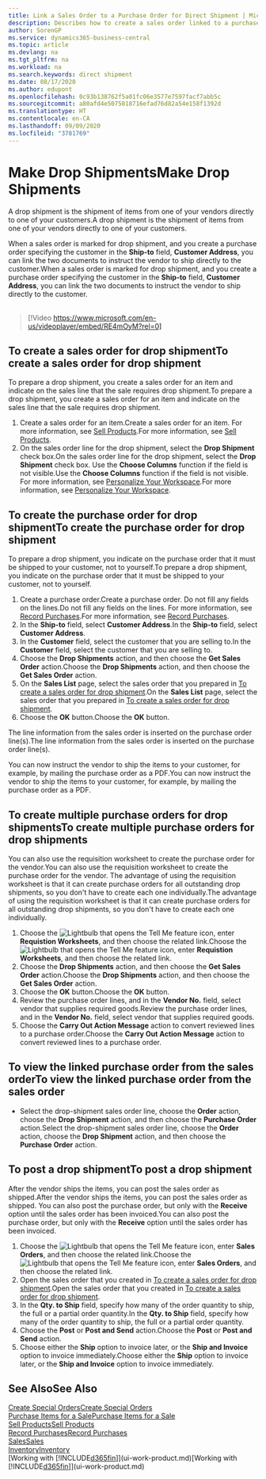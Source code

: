 ```yaml
---
title: Link a Sales Order to a Purchase Order for Direct Shipment | Microsoft Docs
description: Describes how to create a sales order linked to a purchase order to enable shipment directly from the vendor to the customer.
author: SorenGP
ms.service: dynamics365-business-central
ms.topic: article
ms.devlang: na
ms.tgt_pltfrm: na
ms.workload: na
ms.search.keywords: direct shipment
ms.date: 08/17/2020
ms.author: edupont
ms.openlocfilehash: 0c93b138762f5a01fc06e3577e7597facf7abb5c
ms.sourcegitcommit: a80afd4e5075018716efad76d82a54e158f1392d
ms.translationtype: HT
ms.contentlocale: en-CA
ms.lasthandoff: 09/09/2020
ms.locfileid: "3781769"
---
```

# <a name="make-drop-shipments"></a><span data-ttu-id="b9d31-103">Make Drop Shipments</span><span class="sxs-lookup"><span data-stu-id="b9d31-103">Make Drop Shipments</span></span>

<span data-ttu-id="b9d31-104">A drop shipment is the shipment of items from one of your vendors directly to one of your customers.</span><span class="sxs-lookup"><span data-stu-id="b9d31-104">A drop shipment is the shipment of items from one of your vendors directly to one of your customers.</span></span>

<span data-ttu-id="b9d31-105">When a sales order is marked for drop shipment, and you create a purchase order specifying the customer in the **Ship-to** field, **Customer Address**, you can link the two documents to instruct the vendor to ship directly to the customer.</span><span class="sxs-lookup"><span data-stu-id="b9d31-105">When a sales order is marked for drop shipment, and you create a purchase order specifying the customer in the **Ship-to** field, **Customer Address**, you can link the two documents to instruct the vendor to ship directly to the customer.</span></span>
<br><br>  
  
> [!Video https://www.microsoft.com/en-us/videoplayer/embed/RE4mOyM?rel=0]

## <a name="to-create-a-sales-order-for-drop-shipment"></a><span data-ttu-id="b9d31-106">To create a sales order for drop shipment</span><span class="sxs-lookup"><span data-stu-id="b9d31-106">To create a sales order for drop shipment</span></span>

<span data-ttu-id="b9d31-107">To prepare a drop shipment, you create a sales order for an item and indicate on the sales line that the sale requires drop shipment.</span><span class="sxs-lookup"><span data-stu-id="b9d31-107">To prepare a drop shipment, you create a sales order for an item and indicate on the sales line that the sale requires drop shipment.</span></span>

1. <span data-ttu-id="b9d31-108">Create a sales order for an item.</span><span class="sxs-lookup"><span data-stu-id="b9d31-108">Create a sales order for an item.</span></span> <span data-ttu-id="b9d31-109">For more information, see [Sell Products](sales-how-sell-products.md).</span><span class="sxs-lookup"><span data-stu-id="b9d31-109">For more information, see [Sell Products](sales-how-sell-products.md).</span></span>
2. <span data-ttu-id="b9d31-110">On the sales order line for the drop shipment, select the **Drop Shipment** check box.</span><span class="sxs-lookup"><span data-stu-id="b9d31-110">On the sales order line for the drop shipment, select the **Drop Shipment** check box.</span></span> <span data-ttu-id="b9d31-111">Use the **Choose Columns** function if the field is not visible.</span><span class="sxs-lookup"><span data-stu-id="b9d31-111">Use the **Choose Columns** function if the field is not visible.</span></span> <span data-ttu-id="b9d31-112">For more information, see [Personalize Your Workspace](ui-personalization-user.md).</span><span class="sxs-lookup"><span data-stu-id="b9d31-112">For more information, see [Personalize Your Workspace](ui-personalization-user.md).</span></span>

## <a name="to-create-the-purchase-order-for-drop-shipment"></a><span data-ttu-id="b9d31-113">To create the purchase order for drop shipment</span><span class="sxs-lookup"><span data-stu-id="b9d31-113">To create the purchase order for drop shipment</span></span>

<span data-ttu-id="b9d31-114">To prepare a drop shipment, you indicate on the purchase order that it must be shipped to your customer, not to yourself.</span><span class="sxs-lookup"><span data-stu-id="b9d31-114">To prepare a drop shipment, you indicate on the purchase order that it must be shipped to your customer, not to yourself.</span></span>

1. <span data-ttu-id="b9d31-115">Create a purchase order.</span><span class="sxs-lookup"><span data-stu-id="b9d31-115">Create a purchase order.</span></span> <span data-ttu-id="b9d31-116">Do not fill any fields on the lines.</span><span class="sxs-lookup"><span data-stu-id="b9d31-116">Do not fill any fields on the lines.</span></span> <span data-ttu-id="b9d31-117">For more information, see [Record Purchases](purchasing-how-record-purchases.md).</span><span class="sxs-lookup"><span data-stu-id="b9d31-117">For more information, see [Record Purchases](purchasing-how-record-purchases.md).</span></span>
2. <span data-ttu-id="b9d31-118">In the **Ship-to** field, select **Customer Address**.</span><span class="sxs-lookup"><span data-stu-id="b9d31-118">In the **Ship-to** field, select **Customer Address**.</span></span>
3. <span data-ttu-id="b9d31-119">In the **Customer** field, select the customer that you are selling to.</span><span class="sxs-lookup"><span data-stu-id="b9d31-119">In the **Customer** field, select the customer that you are selling to.</span></span>
4. <span data-ttu-id="b9d31-120">Choose the **Drop Shipments** action, and then choose the **Get Sales Order** action.</span><span class="sxs-lookup"><span data-stu-id="b9d31-120">Choose the **Drop Shipments** action, and then choose the **Get Sales Order** action.</span></span>
5. <span data-ttu-id="b9d31-121">On the **Sales List** page, select the sales order that you prepared in [To create a sales order for drop shipment](sales-how-drop-shipment.md#to-create-a-sales-order-for-drop-shipment).</span><span class="sxs-lookup"><span data-stu-id="b9d31-121">On the **Sales List** page, select the sales order that you prepared in [To create a sales order for drop shipment](sales-how-drop-shipment.md#to-create-a-sales-order-for-drop-shipment).</span></span>
6. <span data-ttu-id="b9d31-122">Choose the **OK** button.</span><span class="sxs-lookup"><span data-stu-id="b9d31-122">Choose the **OK** button.</span></span>

<span data-ttu-id="b9d31-123">The line information from the sales order is inserted on the purchase order line(s).</span><span class="sxs-lookup"><span data-stu-id="b9d31-123">The line information from the sales order is inserted on the purchase order line(s).</span></span>

<span data-ttu-id="b9d31-124">You can now instruct the vendor to ship the items to your customer, for example, by mailing the purchase order as a PDF.</span><span class="sxs-lookup"><span data-stu-id="b9d31-124">You can now instruct the vendor to ship the items to your customer, for example, by mailing the purchase order as a PDF.</span></span>     

## <a name="to-create-multiple-purchase-orders-for-drop-shipments"></a><span data-ttu-id="b9d31-125">To create multiple purchase orders for drop shipments</span><span class="sxs-lookup"><span data-stu-id="b9d31-125">To create multiple purchase orders for drop shipments</span></span>

<span data-ttu-id="b9d31-126">You can also use the requisition worksheet to create the purchase order for the vendor.</span><span class="sxs-lookup"><span data-stu-id="b9d31-126">You can also use the requisition worksheet to create the purchase order for the vendor.</span></span> <span data-ttu-id="b9d31-127">The advantage of using the requisition worksheet is that it can create purchase orders for all outstanding drop shipments, so you don't have to create each one individually.</span><span class="sxs-lookup"><span data-stu-id="b9d31-127">The advantage of using the requisition worksheet is that it can create purchase orders for all outstanding drop shipments, so you don't have to create each one individually.</span></span>

1. <span data-ttu-id="b9d31-128">Choose the ![Lightbulb that opens the Tell Me feature](media/ui-search/search_small.png "Tell me what you want to do") icon, enter **Requistion Worksheets**, and then choose the related link.</span><span class="sxs-lookup"><span data-stu-id="b9d31-128">Choose the ![Lightbulb that opens the Tell Me feature](media/ui-search/search_small.png "Tell me what you want to do") icon, enter **Requistion Worksheets**, and then choose the related link.</span></span>
2. <span data-ttu-id="b9d31-129">Choose the **Drop Shipments** action, and then choose the **Get Sales Order** action.</span><span class="sxs-lookup"><span data-stu-id="b9d31-129">Choose the **Drop Shipments** action, and then choose the **Get Sales Order** action.</span></span>
3. <span data-ttu-id="b9d31-130">Choose the **OK** button.</span><span class="sxs-lookup"><span data-stu-id="b9d31-130">Choose the **OK** button.</span></span>
4. <span data-ttu-id="b9d31-131">Review the purchase order lines, and in the **Vendor No.** field, select vendor that supplies required goods.</span><span class="sxs-lookup"><span data-stu-id="b9d31-131">Review the purchase order lines, and in the **Vendor No.** field, select vendor that supplies required goods.</span></span> 
5. <span data-ttu-id="b9d31-132">Choose the **Carry Out Action Message** action to convert reviewed lines to a purchase order.</span><span class="sxs-lookup"><span data-stu-id="b9d31-132">Choose the **Carry Out Action Message** action to convert reviewed lines to a purchase order.</span></span>

## <a name="to-view-the-linked-purchase-order-from-the-sales-order"></a><span data-ttu-id="b9d31-133">To view the linked purchase order from the sales order</span><span class="sxs-lookup"><span data-stu-id="b9d31-133">To view the linked purchase order from the sales order</span></span>

* <span data-ttu-id="b9d31-134">Select the drop-shipment sales order line, choose the **Order** action, choose the **Drop Shipment** action, and then choose the **Purchase Order** action.</span><span class="sxs-lookup"><span data-stu-id="b9d31-134">Select the drop-shipment sales order line, choose the **Order** action, choose the **Drop Shipment** action, and then choose the **Purchase Order** action.</span></span>

## <a name="to-post-a-drop-shipment"></a><span data-ttu-id="b9d31-135">To post a drop shipment</span><span class="sxs-lookup"><span data-stu-id="b9d31-135">To post a drop shipment</span></span>

<span data-ttu-id="b9d31-136">After the vendor ships the items, you can post the sales order as shipped.</span><span class="sxs-lookup"><span data-stu-id="b9d31-136">After the vendor ships the items, you can post the sales order as shipped.</span></span> <span data-ttu-id="b9d31-137">You can also post the purchase order, but only with the **Receive** option until the sales order has been invoiced.</span><span class="sxs-lookup"><span data-stu-id="b9d31-137">You can also post the purchase order, but only with the **Receive** option until the sales order has been invoiced.</span></span>

1. <span data-ttu-id="b9d31-138">Choose the ![Lightbulb that opens the Tell Me feature](media/ui-search/search_small.png "Tell me what you want to do") icon, enter **Sales Orders**, and then choose the related link.</span><span class="sxs-lookup"><span data-stu-id="b9d31-138">Choose the ![Lightbulb that opens the Tell Me feature](media/ui-search/search_small.png "Tell me what you want to do") icon, enter **Sales Orders**, and then choose the related link.</span></span>
2. <span data-ttu-id="b9d31-139">Open the sales order that you created in [To create a sales order for drop shipment](#to-create-a-sales-order-for-drop-shipment).</span><span class="sxs-lookup"><span data-stu-id="b9d31-139">Open the sales order that you created in [To create a sales order for drop shipment](#to-create-a-sales-order-for-drop-shipment).</span></span>
3. <span data-ttu-id="b9d31-140">In the **Qty. to Ship** field, specify how many of the order quantity to ship, the full or a partial order quantity.</span><span class="sxs-lookup"><span data-stu-id="b9d31-140">In the **Qty. to Ship** field, specify how many of the order quantity to ship, the full or a partial order quantity.</span></span>
4. <span data-ttu-id="b9d31-141">Choose the **Post** or **Post and Send** action.</span><span class="sxs-lookup"><span data-stu-id="b9d31-141">Choose the **Post** or **Post and Send** action.</span></span>
5. <span data-ttu-id="b9d31-142">Choose either the **Ship** option to invoice later, or the **Ship and Invoice** option to invoice immediately.</span><span class="sxs-lookup"><span data-stu-id="b9d31-142">Choose either the **Ship** option to invoice later, or the **Ship and Invoice** option to invoice immediately.</span></span>

## <a name="see-also"></a><span data-ttu-id="b9d31-143">See Also</span><span class="sxs-lookup"><span data-stu-id="b9d31-143">See Also</span></span>

[<span data-ttu-id="b9d31-144">Create Special Orders</span><span class="sxs-lookup"><span data-stu-id="b9d31-144">Create Special Orders</span></span>](sales-how-to-create-special-orders.md)  
[<span data-ttu-id="b9d31-145">Purchase Items for a Sale</span><span class="sxs-lookup"><span data-stu-id="b9d31-145">Purchase Items for a Sale</span></span>](purchasing-how-purchase-products-sale.md)  
[<span data-ttu-id="b9d31-146">Sell Products</span><span class="sxs-lookup"><span data-stu-id="b9d31-146">Sell Products</span></span>](sales-how-sell-products.md)  
[<span data-ttu-id="b9d31-147">Record Purchases</span><span class="sxs-lookup"><span data-stu-id="b9d31-147">Record Purchases</span></span>](purchasing-how-record-purchases.md)  
[<span data-ttu-id="b9d31-148">Sales</span><span class="sxs-lookup"><span data-stu-id="b9d31-148">Sales</span></span>](sales-manage-sales.md)  
[<span data-ttu-id="b9d31-149">Inventory</span><span class="sxs-lookup"><span data-stu-id="b9d31-149">Inventory</span></span>](inventory-manage-inventory.md)  
<span data-ttu-id="b9d31-150">[Working with [!INCLUDE[d365fin](includes/d365fin_md.md)]](ui-work-product.md)</span><span class="sxs-lookup"><span data-stu-id="b9d31-150">[Working with [!INCLUDE[d365fin](includes/d365fin_md.md)]](ui-work-product.md)</span></span>
